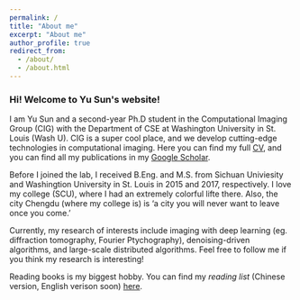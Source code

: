```yaml
---
permalink: /
title: "About me"
excerpt: "About me"
author_profile: true
redirect_from: 
  - /about/
  - /about.html
---
```

### Hi! Welcome to Yu Sun's website!
I am Yu Sun and a second-year Ph.D student in the Computational Imaging Group (CIG) with the Department of CSE at Washington University in St. Louis (Wash U). CIG is a super cool place, and we develop cutting-edge technologies in computational imaging. Here you can find my full [CV](/files/yu_sun.pdf), and you can find all my publications in my [Google Scholar](https://scholar.google.com/citations?user=5c52t54AAAAJ&hl=en).

Before I joined the lab, I received B.Eng. and M.S. from Sichuan Univiesity and Washingtion University in St. Louis in 2015 and 2017, respectively. I love my college (SCU), where I had an extremely colorful lifte there. Also, the city Chengdu (where my college is) is ‘a city you will never want to leave once you come.’

Currently, my research of interests include imaging with deep learning (eg. diffraction tomography, Fourier Ptychography), denoising-driven algorithms, and large-scale distributed algorithms. Feel free to follow me if you think my research is interesting! 

Reading books is my biggest hobby. You can find my *reading list* (Chinese version, English verison soon) [here](/files/reading_list.pdf).
